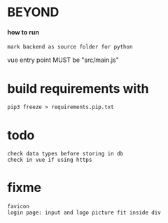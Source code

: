 # BEYOND

#### how to run

    mark backend as source folder for python

vue entry point MUST be "src/main.js"

# build requirements with
    
    pip3 freeze > requirements.pip.txt

# todo

    check data types before storing in db
    check in vue if using https

# fixme

    favicon
    login page: input and logo picture fit inside div